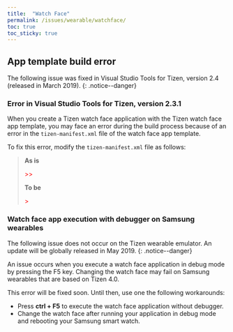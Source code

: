 ```yaml
---
title:  "Watch Face"
permalink: /issues/wearable/watchface/
toc: true
toc_sticky: true
---
```



## App template build error

The following issue was fixed in Visual Studio Tools for Tizen, version 2.4 (released in March 2019).
{: .notice--danger}

### Error in Visual Studio Tools for Tizen, version 2.3.1
When you create a Tizen watch face application with the Tizen watch face app template, you may face an error during the build process because of an error in the `tizen-manifest.xml` file of the watch face app template.

To fix this error, modify the `tizen-manifest.xml` file as follows:

<blockquote>
<b>As is</b>

<p><watch-application appid="org.tizen.example.TizenWatchfaceApp1" exec="TizenWatchfaceApp1.dll" type="dotnet" ambient-support="false" <span style="color:red">>></span></p>

<b>To be</b>

<p><watch-application appid="org.tizen.example.TizenWatchfaceApp1" exec="TizenWatchfaceApp1.dll" type="dotnet" ambient-support="false" <span style="color:red">></span></p>

</blockquote>

### Watch face app execution with debugger on Samsung wearables

The following issue does not occur on the Tizen wearable emulator. An update will be globally released in May 2019.
{: .notice--danger}

An issue occurs when you execute a watch face application in debug mode by pressing the F5 key. Changing the watch face may fail on Samsung wearables that are based on Tizen 4.0.

This error will be fixed soon. Until then, use one the following workarounds:
- Press **ctrl + F5** to execute the watch face application without debugger.
- Change the watch face after running your application in debug mode and rebooting your Samsung smart watch.
